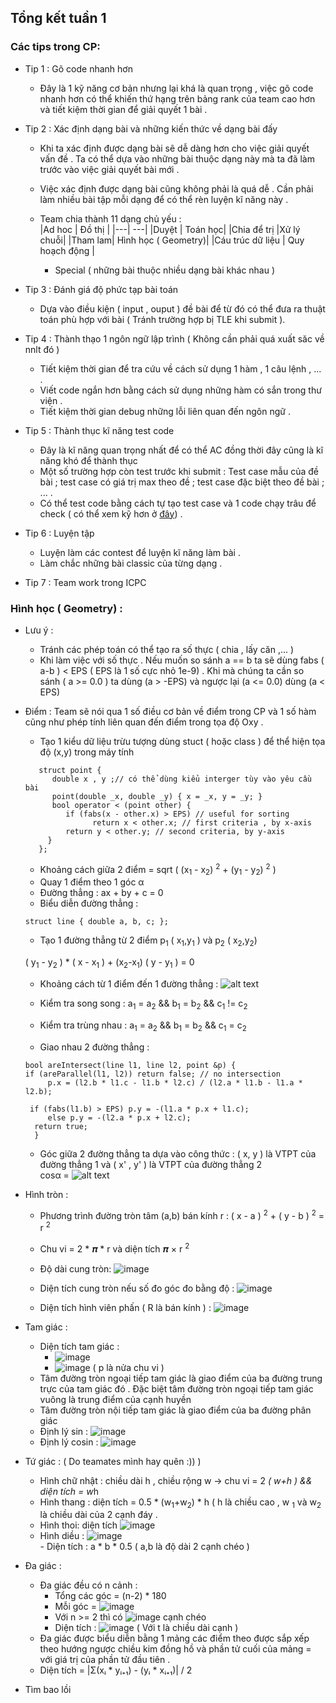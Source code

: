 ## Tổng kết tuần 1 ##
### Các tips trong CP:
* Tip 1 : Gõ code nhanh hơn </br>
    * Đây là 1 kỹ năng cơ bản nhưng lại khá là quan trọng , việc gõ code nhanh hơn có thể khiến thứ hạng trên bảng rank của team cao hơn và tiết kiệm thời gian để giải quyết 1 bài .
* Tip 2 : Xác định dạng bài và những kiến thức về dạng bài đấy </br>
    * Khi ta xác định được dạng bài sẽ dễ dàng hơn cho việc giải quyết vấn đề . Ta có thể dựa vào những bài thuộc dạng này mà ta đã làm trước vào việc giải quyết bài mới . 
    * Việc xác định được dạng bài cũng không phải là quá dễ . Cần phải làm nhiều bài tập mỗi dạng để có thể rèn luyện kĩ năng này .
    *  Team chia thành 11 dạng chủ yếu : </br>
          |Ad hoc | Đồ thị |
          |---| ---|
          |Duyệt   | Toán học| 
          |Chia để trị  |Xử lý chuỗi| 
          |Tham lam|  Hình học ( Geometry)|
          |Cáu trúc dữ liệu  | Quy hoạch động |
          
          * Special ( những bài thuộc nhiều dạng bài khác nhau ) 
          
* Tip 3 : Đánh giá độ phức tạp bài toán </br>
    * Dựa vào điều kiện ( input , ouput ) đề bài để từ đó có thể đưa ra thuật toán phù hợp với bài ( Tránh trường hợp bị TLE khi submit ).
* Tip 4 : Thành thạo 1 ngôn ngữ lập trình  ( Không cần phải quá xuất săc về nnlt đó ) </br>
   * Tiết kiệm thời gian để tra cứu về cách sử dụng 1 hàm , 1 câu lệnh , ... . 
   * Viết code ngắn hơn bằng cách sử dụng những hàm có sắn trong thư viện . 
   * Tiết kiệm thời gian debug những lỗi liên quan đến ngôn ngữ .
* Tip 5 : Thành thục kĩ năng test code </br>
   * Đây là kĩ năng quan trọng nhất để có thể AC đồng thời đây cũng là kĩ năng khó để thành thục 
   * Một số trường hợp còn test trước khi submit : Test case mẫu của đề bài ; test case có giá trị max theo đề ;  test case đặc biệt theo đề bài ; ... .
   * Có thể test code bằng cách tự tạo test case và 1 code chạy trâu để check ( có thể xem kỹ hơn ở [đây](https://vnoi.info/wiki/algo/skill/viet-trinh-cham.md] )) .
* Tip 6 : Luyện tập 
   * Luyện làm các contest để luyện kĩ năng làm bài .
   * Làm chắc những bài classic của từng dạng .
* Tip 7 : Team work trong ICPC
### Hình học ( Geometry) :
* Lưu ý : 
   - Tránh các phép toán có thể tạo ra số thực ( chia , lấy căn ,... ) 
   - Khi làm việc với số thực . Nếu muốn so sánh a == b ta sẽ dùng fabs ( a-b ) < EPS ( EPS là 1 số cực nhỏ 1e-9) . Khi mà chúng ta cần so sánh ( a >= 0.0 ) ta dùng (a > -EPS) và ngược lại (a <= 0.0) dùng (a < EPS)

* Điểm : Team sẽ nói qua 1 số điều cơ bản về điểm trong CP và 1 số hàm cũng như phép tính liên quan đến điểm trong tọa độ Oxy .
   - Tạo 1 kiểu dữ liệu trừu tượng dùng stuct ( hoặc class ) để thể hiện tọa độ (x,y) trong máy tính 
   ```
      struct point {
         double x , y ;// có thể dùng kiểu interger tùy vào yêu cầu bài 
         point(double _x, double _y) { x = _x, y = _y; }
         bool operator < (point other) {
            if (fabs(x - other.x) > EPS) // useful for sorting
                  return x < other.x; // first criteria , by x-axis
            return y < other.y; // second criteria, by y-axis
        }
      };
   ```   
  - Khoảng cách giữa 2 điểm = sqrt (   (x<sub>1</sub> -  x<sub>2</sub>) <sup>2</sup> +  (y<sub>1</sub> -  y<sub>2</sub>) <sup>2</sup> )
  - Quay 1 điểm theo 1 góc  α
 
  
  * Đường thẳng : ax + by + c = 0 
  - Biểu diễn đường thẳng :
  ```
  struct line { double a, b, c; };
  ```
  - Tạo 1 đường thẳng từ 2 điểm p<sub>1</sub> ( x<sub>1</sub>,y<sub>1</sub> ) và p<sub>2</sub> ( x<sub>2</sub>,y<sub>2</sub>) 
      
   ( y<sub>1</sub> - y<sub>2</sub> ) * ( x - x<sub>1</sub> ) + (x<sub>2</sub>-x<sub>1</sub>) ( y - y<sub>1</sub> ) = 0

  - Khoảng cách từ 1 điểm đến 1 đường thẳng :
  ![alt text](https://vietjack.com/toan-lop-10/images/cac-cong-thuc-ve-phuong-trinh-duong-thang-a03.PNG)
   
   - Kiểm tra song song : a<sub>1</sub> = a<sub>2</sub> && b<sub>1</sub> = b<sub>2</sub> && c<sub>1</sub> != c<sub>2</sub>
  
   - Kiểm tra trùng nhau : a<sub>1</sub> = a<sub>2</sub> && b<sub>1</sub> = b<sub>2</sub> && c<sub>1</sub> = c<sub>2</sub>
    
    - Giao nhau 2 đường thẳng :
    ```
    bool areIntersect(line l1, line l2, point &p) {
    if (areParallel(l1, l2)) return false; // no intersection
         p.x = (l2.b * l1.c - l1.b * l2.c) / (l2.a * l1.b - l1.a * l2.b);

     if (fabs(l1.b) > EPS) p.y = -(l1.a * p.x + l1.c);
         else p.y = -(l2.a * p.x + l2.c);
      return true; 
      }
   ```
   - Góc giữa 2 đường thẳng  ta dựa vào công thức : ( x, y ) là VTPT của đường thẳng 1 và ( x' , y' ) là VTPT của đường thẳng 2  
    cosα = ![alt text](https://vietjack.com/toan-lop-10/images/cach-xac-dinh-goc-giua-hai-duong-thang-1.PNG)

* Hình tròn :
   - Phương trình đường tròn tâm (a,b) bán kính r : ( x - a )  <sup>2</sup> + ( y - b )  <sup>2</sup> = r  <sup>2</sup>
   - Chu vi = 2 * 𝝅 * r và diện tích 𝝅 × r  <sup>2</sup>
   - Độ dài cung tròn: ![image](https://user-images.githubusercontent.com/61226996/117777337-b3ed1700-b266-11eb-8854-70bc8b58e3f2.png)

   - Diện tích cung tròn nếu số đo góc đo bằng độ : ![image](https://user-images.githubusercontent.com/61226996/117777443-cc5d3180-b266-11eb-9b01-38f604456d1a.png)
   - Diện tích hình viên phấn ( R là bán kính ) : ![image](https://user-images.githubusercontent.com/61226996/117777739-19d99e80-b267-11eb-9f6c-fb670c11f764.png)
* Tam giác :
  - Diện tích tam giác :
      - ![image](https://user-images.githubusercontent.com/61226996/117778335-b734d280-b267-11eb-9288-deda2ce14493.png)
      - ![image](https://user-images.githubusercontent.com/61226996/117778383-c1ef6780-b267-11eb-8ecd-96807fdf4e93.png)
      ( p là nửa chu vi )
  - Tâm đường tròn ngoại tiếp tam giác là giao điểm của ba đường trung trực của tam giác đó . Đặc biệt tâm đường tròn ngoại tiếp tam giác vuông là trung điểm của cạnh huyền
  - Tâm đường tròn nội tiếp tam giác là giao điểm của ba đường phân giác
  - Định lý sin : ![image](https://user-images.githubusercontent.com/61226996/117779054-7ee1c400-b268-11eb-8bbc-24688a66b4b5.png)
  - Định lý cosin : ![image](https://user-images.githubusercontent.com/61226996/117779153-98830b80-b268-11eb-8228-c5d737690e52.png)
* Tứ giác : ( Do teamates mình hay quên :)) )
  - Hình chữ nhật : chiều dài h , chiều rộng w -> chu vi = 2 *( w+h ) && diện tích = w*h 
  - Hình thang : diện tích = 0.5 * (w<sub>1</sub>+w<sub>2</sub>) * h ( h là chiều cao , w <sub>1</sub> và w<sub>2</sub> là chiều dài của 2 cạnh đáy .
  - Hình thoi: diện tích ![image](https://user-images.githubusercontent.com/61226996/117823077-486f6d80-b297-11eb-9852-0a622f5f2409.png)
  - Hình diều :
         ![image](https://user-images.githubusercontent.com/61226996/117828461-05fc5f80-b29c-11eb-8f37-4294bb889691.png) </br>
         - Diện tích : a * b * 0.5 ( a,b là độ dài 2 cạnh chéo ) 
* Đa giác :
   -  Đa giác đều có n cảnh :
         - Tổng các góc = (n-2) * 180 
         - Mỗi góc = ![image](https://user-images.githubusercontent.com/61226996/117826036-08f65080-b29a-11eb-9d05-d384d39bfb9b.png)
         - Với n >= 2 thì có ![image](https://user-images.githubusercontent.com/61226996/117826180-29bea600-b29a-11eb-9717-b6b42d31a3b9.png) cạnh chéo
         - Diện tích : ![image](https://user-images.githubusercontent.com/61226996/117826403-5672bd80-b29a-11eb-85c3-1b3178265f6e.png)
                     ( Với t là chiều dài cạnh )
   -  Đa giác được biểu diễn bằng 1 mảng các điểm theo được sắp xếp theo hướng ngược chiều kim đồng hồ và phần tử cuối của mảng = với giá trị của phần tử đầu tiên .
   -  Diện tích  = |Σ(xᵢ * yᵢ₊₁) - (yᵢ * xᵢ₊₁)| / 2
   
* Tìm bao lồi 
      

  

